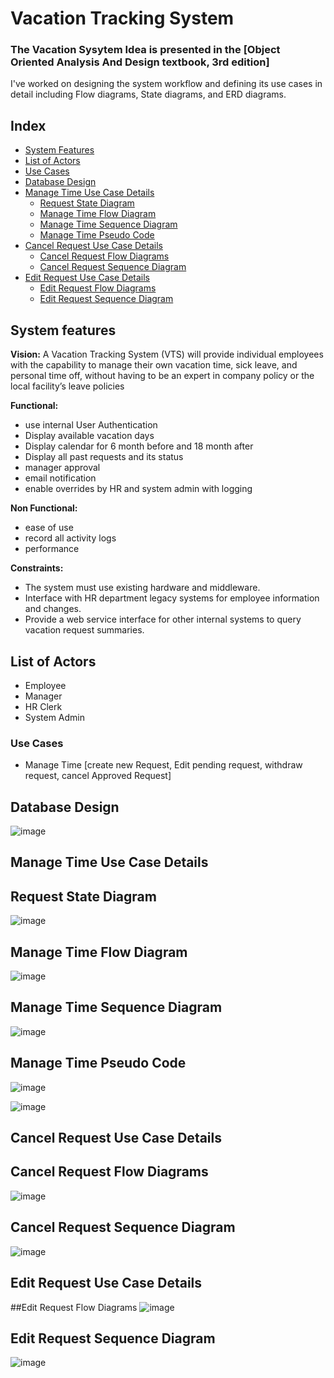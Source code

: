 # Vacation Tracking System
### The Vacation Sysytem Idea is presented in the [Object Oriented Analysis And Design textbook, 3rd edition]
I've  worked on designing the system workflow and defining its use cases in detail including Flow diagrams, State diagrams, and ERD diagrams.
## Index
- [System Features](#system-features)
- [List of Actors](#Actors)
- [Use Cases](#use-cases)
- [Database Design](#database-design-for-the-system)
- [Manage Time Use Case Details](#manage-time-use-case)
   - [Request State Diagram](#request-state-diagram)
   - [Manage Time Flow Diagram](#Manage-Time-flow-diagrams)
   - [Manage Time Sequence Diagram ](#Manage-Time-sequence-diagram)
   - [Manage Time Pseudo Code](#Manage-Time-psuedo-code)
- [Cancel Request Use Case Details](#Cancel-request-use-case)
   - [Cancel Request Flow Diagrams](#Cancel-request-flow-diagrams)
   - [Cancel Request Sequence Diagram](#Cancel-request-sequence-diagram)
- [Edit Request Use Case Details](#Edit-request-use-case)
   - [Edit Request Flow Diagrams](#Edit-request-flow-diagrams)
   - [Edit Request Sequence Diagram](#Edit-request-sequence-diagram)


## System features
**Vision:**
A Vacation Tracking System (VTS) will provide individual employees with the
capability to manage their own vacation time, sick leave, and personal time off,
without having to be an expert in company policy or the local facility’s leave
policies



**Functional:**
- use internal User Authentication 
- Display available vacation days
- Display calendar for 6 month before and 18 month after 
- Display all past requests and its status
- manager approval
- email notification 
- enable overrides by HR and system admin with logging



**Non Functional:**
- ease of use 
- record all activity logs
- performance 


**Constraints:**
- The system must use existing hardware and middleware. 
- Interface with HR department legacy systems for employee information and changes.
- Provide a web service interface for other internal systems to query vacation request summaries.

## List of Actors
- Employee
- Manager 
- HR Clerk 
- System Admin

### Use Cases
-  Manage Time [create new Request, Edit pending request, withdraw request, cancel Approved Request]
  
  
## Database Design
![image](https://github.com/AboubakrNasef/Vacation-Tracking-System/assets/105270767/c5c256e7-0701-485a-a632-9a50538d4d2c)


## Manage Time Use Case Details
  ## Request State Diagram
  ![image](https://github.com/AboubakrNasef/Vacation-Tracking-System/assets/105270767/fa1bfdc6-c286-44d7-8140-00b809bb0ca2)

  ## Manage Time Flow Diagram
![image](https://github.com/AboubakrNasef/Vacation-Tracking-System/assets/105270767/0c93e123-eca1-487b-9381-995c45b9d4ba)


## Manage Time Sequence Diagram 
![image](https://github.com/AboubakrNasef/Vacation-Tracking-System/assets/105270767/53f8a727-d608-4ed2-8013-54e2cd7dea16)

## Manage Time Pseudo Code
![image](https://github.com/AboubakrNasef/Vacation-Tracking-System/assets/105270767/77a59158-e26a-45f1-b901-2351edb20288)

![image](https://github.com/AboubakrNasef/Vacation-Tracking-System/assets/105270767/fd50016d-2a6c-4d1c-9840-ca6b7795e4e2)



## Cancel Request Use Case Details

  ## Cancel Request Flow Diagrams
  ![image](https://github.com/AboubakrNasef/Vacation-Tracking-System/assets/105270767/e403260d-4554-44da-bd13-28c73def018c)
  ## Cancel Request Sequence Diagram
  ![image](https://github.com/AboubakrNasef/Vacation-Tracking-System/assets/105270767/efc0299e-794e-4fea-9f8d-ec8880a2e7f7)

## Edit Request Use Case Details
  ##Edit Request Flow Diagrams
  ![image](https://github.com/AboubakrNasef/Vacation-Tracking-System/assets/105270767/1634511f-d61b-4842-bbec-c99fca196748)

 ## Edit Request Sequence Diagram
 ![image](https://github.com/AboubakrNasef/Vacation-Tracking-System/assets/105270767/123a698a-433c-4f95-becc-dfcee66406da)

